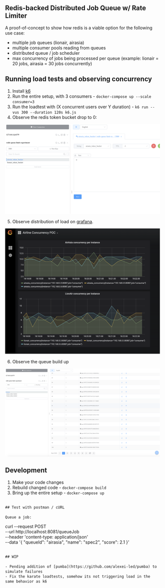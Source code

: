 ## Redis-backed Distributed Job Queue w/ Rate Limiter

A proof-of-concept to show how redis is a viable option for the following use case:

- multiple job queues (lionair, airasia)
- multiple consumer pools reading from queues
- distributed queue / job scheduler
- max concurrency of jobs being processed per queue (example: lionair = 20 jobs, airasia = 30 jobs concurrently)

## Running load tests and observing concurrency

1. Install [k6](https://k6.io/docs/getting-started/installation)
2. Run the entire setup, with 3 consumers - `docker-compose up --scale consumer=3`
3. Run the loadtest with (X concurrent users over Y duration) - `k6 run --vus 300 --duration 120s k6.js`
4. Observe the redis token bucket drop to 0:

![Redis concurrency](./redis_concurrency.png)

5. Observe distribution of load on [grafana](http://localhost:3000/d/1w-O5PgMz/airline-concurrency-poc?orgId=1&refresh=5s).

![Grafana concurrency](./grafana_concurrency.png)

6. Observe the queue build up

![Redis queue](./redis_queue.png)

## Development

1. Make your code changes
2. Rebuild changed code - `docker-compose build`
3. Bring up the entire setup - `docker-compose up`

```

## Test with postman / cURL

Queue a job:

```

curl --request POST \
 --url http://localhost:8081/queueJob \
 --header 'content-type: application/json' \
 --data '{
"queueId": "airasia",
"name": "spec2",
"score": 2.1
}'

```

## WIP

- Pending addition of [pumba](https://github.com/alexei-led/pumba) to simulate failures
- Fix the karate loadtests, somehow its not triggering load in the same behavior as k6
```
